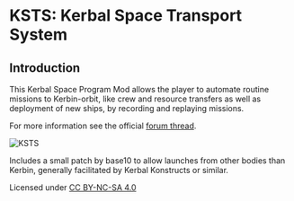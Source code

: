 # KSTS: Kerbal Space Transport System

## Introduction

This Kerbal Space Program Mod allows the player to automate routine missions to Kerbin-orbit, like crew and resource transfers as well as deployment of new ships, by recording and replaying missions.

For more information see the official [forum thread](http://forum.kerbalspaceprogram.com/index.php?/topic/148071-113-kerbal-space-transport-system/).

![KSTS](http://i.imgur.com/fb57izT.png)

Includes a small patch by base10 to allow launches from other bodies than Kerbin, generally facilitated by Kerbal Konstructs or similar.

Licensed under [CC BY-NC-SA 4.0](https://creativecommons.org/licenses/by-nc-sa/4.0)
